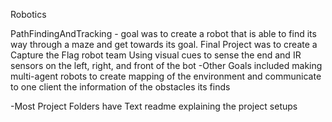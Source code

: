 Robotics 

PathFindingAndTracking - goal was to create a robot that is able to find its way through a maze and get towards its goal. Final Project was to create a Capture the Flag robot team 
Using visual cues to sense the end and IR sensors on the left, right, and front of the bot
-Other Goals included making multi-agent robots to create mapping of the environment and communicate to one client the information
of the obstacles its finds 



-Most Project Folders have Text readme explaining the project setups
